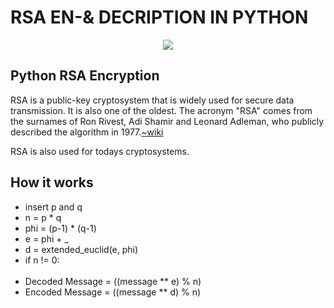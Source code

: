 <h1> RSA EN-& DECRIPTION IN PYTHON </h1>

<!-- Language Badges -->
<p align="center">
<a href="https://python.org/" target="Python"> <img src="https://img.icons8.com/color/48/000000/python.png"/> </a>
</p>

<!-- Breafing -->

## Python RSA Encryption

<p>RSA is a public-key cryptosystem that is widely used for secure data transmission. It is also one of the oldest. The acronym "RSA" comes from the surnames of Ron Rivest, Adi Shamir and Leonard Adleman, who publicly described the algorithm in 1977.<a href="https://en.wikipedia.org/wiki/RSA_(cryptosystem)">~wiki</a></p>
<p>RSA is also used for todays cryptosystems.</p>

<h2>How it works</h2>
<ul>
    <li>insert p and q</li>
    <li>n = p * q </li>
    <li>phi = (p-1) * (q-1)</li>
    <li>e = phi + _</li>
    <li>d = extended_euclid(e, phi)</li>
    <li>if n != 0:</li>
    </br>
    <li>Decoded Message = ((message ** e) % n)</li>
    <li>Encoded Message = ((message ** d) % n)</li>
</ul>
